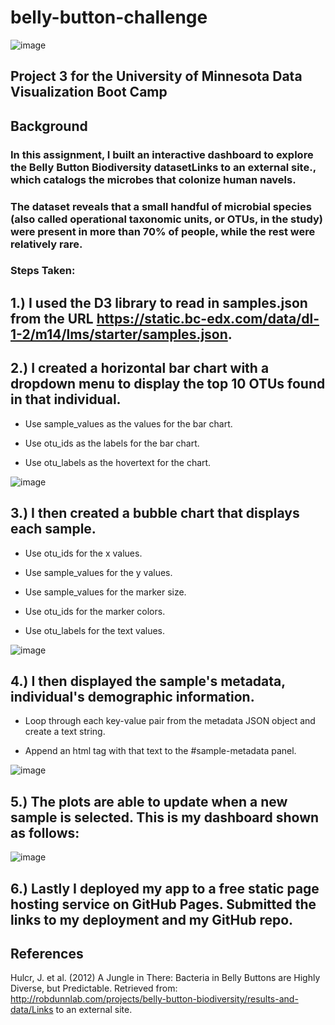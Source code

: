 # belly-button-challenge
![image](https://github.com/user-attachments/assets/d6de73d4-dfb2-4e22-b0c2-129e04111237)

## Project 3 for the University of Minnesota Data Visualization Boot Camp


## Background
### In this assignment, I built an interactive dashboard to explore the Belly Button Biodiversity datasetLinks to an external site., which catalogs the microbes that colonize human navels.

### The dataset reveals that a small handful of microbial species (also called operational taxonomic units, or OTUs, in the study) were present in more than 70% of people, while the rest were relatively rare.


### Steps Taken:

## 1.) I used the D3 library to read in samples.json from the URL https://static.bc-edx.com/data/dl-1-2/m14/lms/starter/samples.json.

## 2.) I created a horizontal bar chart with a dropdown menu to display the top 10 OTUs found in that individual.

  * Use sample_values as the values for the bar chart.

  * Use otu_ids as the labels for the bar chart.

  * Use otu_labels as the hovertext for the chart.

![image](https://github.com/user-attachments/assets/0c96f50e-c233-45cf-99ac-c89ea7bd51e1)

## 3.) I then created a bubble chart that displays each sample.

  * Use otu_ids for the x values.

  * Use sample_values for the y values.

  * Use sample_values for the marker size.

  * Use otu_ids for the marker colors.

  * Use otu_labels for the text values.

![image](https://github.com/user-attachments/assets/85be3ef5-dfce-4942-bc2f-b4c5c001c738)

## 4.) I then displayed the sample's metadata, individual's demographic information.

  * Loop through each key-value pair from the metadata JSON object and create a text string.

  * Append an html tag with that text to the #sample-metadata panel.

![image](https://github.com/user-attachments/assets/3d5ec599-d3a6-4a2c-bfcd-136f0cae4697)

## 5.) The plots are able to update when a new sample is selected. This is my dashboard shown as follows:
![image](https://github.com/user-attachments/assets/7c6fd5b9-1ae7-47a2-8b00-ca66d718a486)

## 6.) Lastly I deployed my app to a free static page hosting service on GitHub Pages. Submitted the links to my deployment and my GitHub repo. 















































## References
Hulcr, J. et al. (2012) A Jungle in There: Bacteria in Belly Buttons are Highly Diverse, but Predictable. Retrieved from: http://robdunnlab.com/projects/belly-button-biodiversity/results-and-data/Links to an external site.




